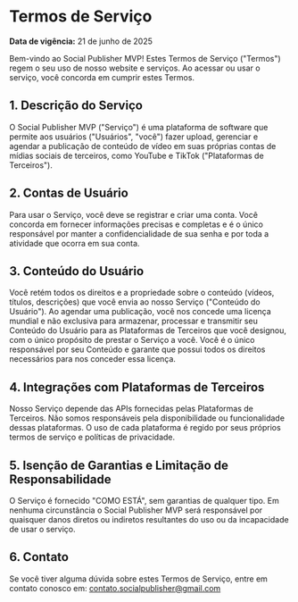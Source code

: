 # Termos de Serviço
**Data de vigência:** 21 de junho de 2025

Bem-vindo ao Social Publisher MVP! Estes Termos de Serviço ("Termos") regem o seu uso de nosso website e serviços. Ao acessar ou usar o serviço, você concorda em cumprir estes Termos.

## 1. Descrição do Serviço
O Social Publisher MVP ("Serviço") é uma plataforma de software que permite aos usuários ("Usuários", "você") fazer upload, gerenciar e agendar a publicação de conteúdo de vídeo em suas próprias contas de mídias sociais de terceiros, como YouTube e TikTok ("Plataformas de Terceiros").

## 2. Contas de Usuário
Para usar o Serviço, você deve se registrar e criar uma conta. Você concorda em fornecer informações precisas e completas e é o único responsável por manter a confidencialidade de sua senha e por toda a atividade que ocorra em sua conta.

## 3. Conteúdo do Usuário
Você retém todos os direitos e a propriedade sobre o conteúdo (vídeos, títulos, descrições) que você envia ao nosso Serviço ("Conteúdo do Usuário"). Ao agendar uma publicação, você nos concede uma licença mundial e não exclusiva para armazenar, processar e transmitir seu Conteúdo do Usuário para as Plataformas de Terceiros que você designou, com o único propósito de prestar o Serviço a você. Você é o único responsável por seu Conteúdo e garante que possui todos os direitos necessários para nos conceder essa licença.

## 4. Integrações com Plataformas de Terceiros
Nosso Serviço depende das APIs fornecidas pelas Plataformas de Terceiros. Não somos responsáveis pela disponibilidade ou funcionalidade dessas plataformas. O uso de cada plataforma é regido por seus próprios termos de serviço e políticas de privacidade.

## 5. Isenção de Garantias e Limitação de Responsabilidade
O Serviço é fornecido "COMO ESTÁ", sem garantias de qualquer tipo. Em nenhuma circunstância o Social Publisher MVP será responsável por quaisquer danos diretos ou indiretos resultantes do uso ou da incapacidade de usar o serviço.

## 6. Contato
Se você tiver alguma dúvida sobre estes Termos de Serviço, entre em contato conosco em: contato.socialpublisher@gmail.com